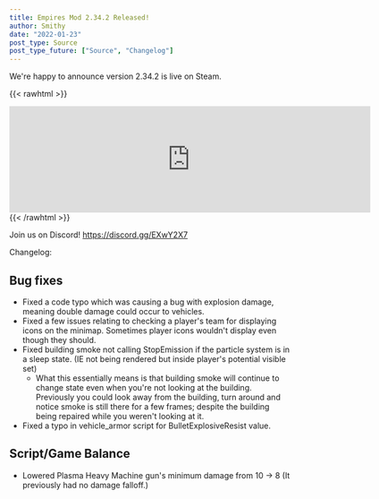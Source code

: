 ```yaml
---
title: Empires Mod 2.34.2 Released!
author: Smithy
date: "2022-01-23"
post_type: Source
post_type_future: ["Source", "Changelog"]
---
```



We're happy to announce version 2.34.2 is live on Steam.

{{< rawhtml >}}
<iframe src="https://store.steampowered.com/widget/17740/" frameborder="0" width="646" height="190"></iframe>
{{< /rawhtml >}}

Join us on Discord! https://discord.gg/EXwY2X7

Changelog:

## Bug fixes

- Fixed a code typo which was causing a bug with explosion damage, meaning double damage could occur to vehicles.
- Fixed a few issues relating to checking a player's team for displaying icons on the minimap. Sometimes player icons wouldn't display even though they should.
- Fixed building smoke not calling StopEmission if the particle system is in a sleep state. (IE not being rendered but inside player's potential visible set)
	- What this essentially means is that building smoke will continue to change state even when you're not looking at the building. Previously you could look away from the building, turn around and notice smoke is still there for a few frames; despite the building being repaired while you weren't looking at it.
- Fixed a typo in vehicle_armor script for BulletExplosiveResist value.


## Script/Game Balance
- Lowered Plasma Heavy Machine gun's minimum damage from 10 -> 8 (It previously had no damage falloff.)


